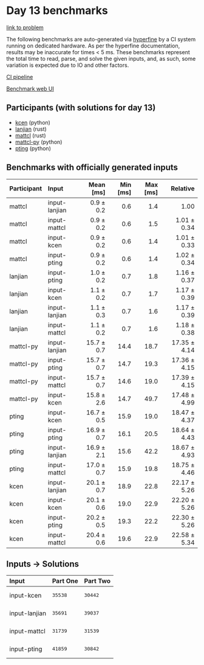 # Day 13 benchmarks

[link to problem](https://adventofcode.com/2023/day/13)

The following benchmarks are auto-generated via
[hyperfine](https://github.com/sharkdp/hyperfine) by a CI system running on
dedicated hardware. As per the hyperfine documentation, results may be
inaccurate for times < 5 ms. These benchmarks represent the total time to read,
parse, and solve the given inputs, and, as such, some variation is expected due
to IO and other factors.

[CI pipeline](http://ci.papercode.net:8080/teams/main/pipelines/aoc2023)

[Benchmark web UI](https://aoc.ancalagon.black)


## Participants (with solutions for day 13)

- [kcen](https://github.com/kcen/aoc2023) (python)
- [lanjian](https://github.com/lanjian/aoc-2023) (rust)
- [mattcl](https://github.com/mattcl/aoc2023) (rust)
- [mattcl-py](https://github.com/mattcl/aoc2023-py) (python)
- [pting](https://github.com/pting/aoc2023) (python)


## Benchmarks with officially generated inputs

| Participant | Input | Mean [ms] | Min [ms] | Max [ms] | Relative |
|:---|:---|---:|---:|---:|---:|
| mattcl | input-lanjian | 0.9 ± 0.2 | 0.6 | 1.4 | 1.00 |
| mattcl | input-mattcl | 0.9 ± 0.2 | 0.6 | 1.5 | 1.01 ± 0.34 |
| mattcl | input-kcen | 0.9 ± 0.2 | 0.6 | 1.4 | 1.01 ± 0.33 |
| mattcl | input-pting | 0.9 ± 0.2 | 0.6 | 1.4 | 1.02 ± 0.34 |
| lanjian | input-pting | 1.0 ± 0.2 | 0.7 | 1.8 | 1.16 ± 0.37 |
| lanjian | input-kcen | 1.1 ± 0.2 | 0.7 | 1.7 | 1.17 ± 0.39 |
| lanjian | input-lanjian | 1.1 ± 0.3 | 0.7 | 1.6 | 1.17 ± 0.39 |
| lanjian | input-mattcl | 1.1 ± 0.2 | 0.7 | 1.6 | 1.18 ± 0.38 |
| mattcl-py | input-lanjian | 15.7 ± 0.7 | 14.4 | 18.7 | 17.35 ± 4.14 |
| mattcl-py | input-pting | 15.7 ± 0.7 | 14.7 | 19.3 | 17.36 ± 4.15 |
| mattcl-py | input-mattcl | 15.7 ± 0.7 | 14.6 | 19.0 | 17.39 ± 4.15 |
| mattcl-py | input-kcen | 15.8 ± 2.6 | 14.7 | 49.7 | 17.48 ± 4.99 |
| pting | input-kcen | 16.7 ± 0.5 | 15.9 | 19.0 | 18.47 ± 4.37 |
| pting | input-pting | 16.9 ± 0.7 | 16.1 | 20.5 | 18.64 ± 4.43 |
| pting | input-lanjian | 16.9 ± 2.1 | 15.6 | 42.2 | 18.67 ± 4.93 |
| pting | input-mattcl | 17.0 ± 0.7 | 15.9 | 19.8 | 18.75 ± 4.46 |
| kcen | input-lanjian | 20.1 ± 0.7 | 18.9 | 22.8 | 22.17 ± 5.26 |
| kcen | input-kcen | 20.1 ± 0.6 | 19.0 | 22.9 | 22.20 ± 5.26 |
| kcen | input-pting | 20.2 ± 0.5 | 19.3 | 22.2 | 22.30 ± 5.26 |
| kcen | input-mattcl | 20.4 ± 0.6 | 19.6 | 22.9 | 22.58 ± 5.34 |


## Inputs -> Solutions

| Input | Part One | Part Two |
|:---|:---|:---|
|input-kcen|<pre>35538</pre>|<pre>30442</pre>|
|input-lanjian|<pre>35691</pre>|<pre>39037</pre>|
|input-mattcl|<pre>31739</pre>|<pre>31539</pre>|
|input-pting|<pre>41859</pre>|<pre>30842</pre>|